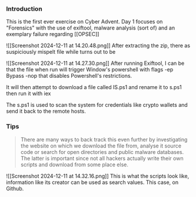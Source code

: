 ### Introduction
This is the first ever exercise on Cyber Advent. Day 1 focuses on "Forensics" with the use of exiftool, malware analysis (sort of) and an exemplary failure regarding [[OPSEC]]


![[Screenshot 2024-12-11 at 14.20.48.png]]
After extracting the zip, there as suspiciously mispelt file while turns out to be 

![[Screenshot 2024-12-11 at 14.27.30.png]]
After running Exiftool, I can be that the file when run will trigger Window's powershell with flags -ep Bypass -nop that disables Powershell's restrictions.

It will then attempt to download a file called IS.ps1 and rename it to s.ps1 then run it with iex

The s.ps1 is used to scan the system for credentials like crypto wallets and send it back to the remote hosts.

### Tips
> There are many ways to back track this even further by investigating the website on which we download the file from, analyse it source code or search for open directories and public malware databases. The latter is important since not all hackers actually write their own scripts and download from some place else.


![[Screenshot 2024-12-11 at 14.32.16.png]]
This is what the scripts look like, information like its creator can be used as search values. This case, on Github.
